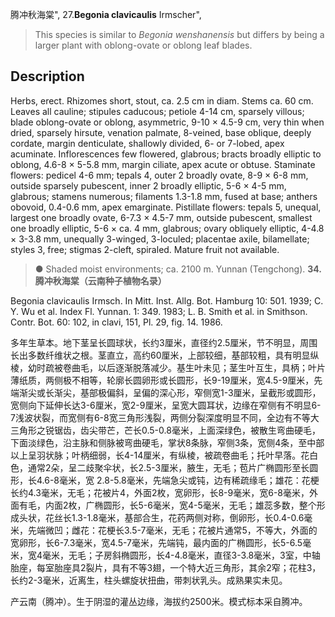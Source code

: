 腾冲秋海棠",
27.**Begonia clavicaulis** Irmscher",

> This species is similar to *Begonia wenshanensis* but differs by being a larger plant with oblong-ovate or oblong leaf blades.

## Description
Herbs, erect. Rhizomes short, stout, ca. 2.5 cm in diam. Stems ca. 60 cm. Leaves all cauline; stipules caducous; petiole 4-14 cm, sparsely villous; blade oblong-ovate or oblong, asymmetric, 9-10 × 4.5-9 cm, very thin when dried, sparsely hirsute, venation palmate, 8-veined, base oblique, deeply cordate, margin denticulate, shallowly divided, 6- or 7-lobed, apex acuminate. Inflorescences few flowered, glabrous; bracts broadly elliptic to oblong, 4.6-8 × 5-5.8 mm, margin ciliate, apex acute or obtuse. Staminate flowers: pedicel 4-6 mm; tepals 4, outer 2 broadly ovate, 8-9 × 6-8 mm, outside sparsely pubescent, inner 2 broadly elliptic, 5-6 × 4-5 mm, glabrous; stamens numerous; filaments 1.3-1.8 mm, fused at base; anthers obovoid, 0.4-0.6 mm, apex emarginate. Pistillate flowers: tepals 5, unequal, largest one broadly ovate, 6-7.3 × 4.5-7 mm, outside pubescent, smallest one broadly elliptic, 5-6 × ca. 4 mm, glabrous; ovary obliquely elliptic, 4-4.8 × 3-3.8 mm, unequally 3-winged, 3-loculed; placentae axile, bilamellate; styles 3, free; stigmas 2-cleft, spiraled. Mature fruit not available.

> ● Shaded moist environments; ca. 2100 m. Yunnan (Tengchong).
**34.腾冲秋海棠（云南种子植物名录）**

Begonia clavicaulis Irmsch. In Mitt. Inst. Allg. Bot. Hamburg 10: 501. 1939; C. Y. Wu et al. Index Fl. Yunnan. 1: 349. 1983; L. B. Smith et al. in Smithson. Contr. Bot. 60: 102, in clavi, 151, Pl. 29, fig. 14. 1986.

多年生草本。地下茎呈长圆球状，长约3厘米，直径约2.5厘米，节不明显，周围长出多数纤维状之根。茎直立，高约60厘米，上部较细，基部较粗，具有明显纵棱，幼时疏被卷曲毛，以后逐渐脱落减少。基生叶未见；茎生叶互生，具柄；叶片薄纸质，两侧极不相等，轮廓长圆卵形或长圆形，长9-19厘米，宽4.5-9厘米，先端渐尖或长渐尖，基部极偏斜，呈偏的深心形，窄侧宽1-3厘米，呈截形或圆形，宽侧向下延伸长达3-6厘米，宽2-9厘米，呈宽大圆耳状，边缘在窄侧有不明显6-7浅波状裂，而宽侧有6-8宽三角形浅裂，两侧分裂深度明显不同，全边有不等大三角形之锐锯齿，齿尖带芒，芒长0.5-0.8毫米，上面深绿色，被散生弯曲硬毛，下面淡绿色，沿主脉和侧脉被弯曲硬毛，掌状8条脉，窄侧3条，宽侧4条，至中部以上呈羽状脉；叶柄细弱，长4-14厘米，有纵棱，被疏卷曲毛；托叶早落。花白色，通常2朵，呈二歧聚伞状，长2.5-3厘米，腋生，无毛；苞片广椭圆形至长圆形，长4.6-8毫米，宽 2.8-5.8毫米，先端急尖或钝，边有稀疏缘毛；雄花：花梗长约4.3毫米，无毛；花被片4，外面2枚，宽卵形，长8-9毫米，宽6-8毫米，外面有毛，内面2枚，广椭圆形，长5-6毫米，宽4-5毫米，无毛；雄蕊多数，整个形成头状，花丝长1.3-1.8毫米，基部合生，花药两侧对称，倒卵形，长0.4-0.6毫米，先端微凹；雌花：花梗长3.5-7毫米，无毛；花被片通常5，不等大，外面的宽卵形，长6-7.3毫米，宽4.5-7毫米，先端钝，最内面的广椭圆形，长5-6.5毫米，宽4毫米，无毛；子房斜椭圆形，长4-4.8毫米，直径3-3.8毫米，3室，中轴胎座，每室胎座具2裂片，具有不等3翅，一个特大近三角形，其余2窄；花柱3，长约2-3毫米，近离生，柱头螺旋状扭曲，带刺状乳头。成熟果实未见。

产云南（腾冲）。生于阴湿的灌丛边缘，海拔约2500米。模式标本采自腾冲。

